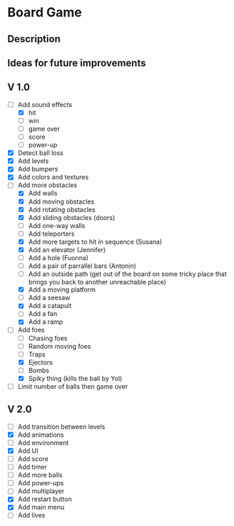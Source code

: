 # Board Game

## Description

## Ideas for future improvements

## V 1.0

* [ ] Add sound effects
  * [x] hit
  * [ ] win
  * [ ] game over
  * [ ] score
  * [ ] power-up
* [x] Detect ball loss
* [x] Add levels
* [x] Add bumpers
* [x] Add colors and textures
* [ ] Add more obstacles
  * [x] Add walls
  * [x] Add moving obstacles
  * [x] Add rotating obstacles
  * [x] Add sliding obstacles (doors)
  * [ ] Add one-way walls
  * [ ] Add teleporters
  * [x] Add more targets to hit in sequence (Susana)
  * [x] Add an elevator (Jennifer)
  * [ ] Add a hole (Fuonna)
  * [ ] Add a pair of parrallel bars (Antonin)
  * [ ] Add an outside path (get out of the board on some tricky place that brings you back to another unreachable place)
  * [x] Add a moving platform
  * [ ] Add a seesaw
  * [x] Add a catapult
  * [ ] Add a fan
  * [x] Add a ramp
* [ ] Add foes
  * [ ] Chasing foes
  * [ ] Random moving foes
  * [ ] Traps
  * [x] Ejectors
  * [ ] Bombs
  * [x] Spiky thing (kills the ball by Yol)
*[ ] Limit number of balls then game over

## V 2.0

* [ ] Add transition between levels
* [x] Add animations
* [ ] Add environment
* [x] Add UI
* [ ] Add score
* [ ] Add timer
* [ ] Add more balls
* [ ] Add power-ups
* [ ] Add multiplayer
* [x] Add restart button
* [x] Add main menu
* [ ] Add lives
